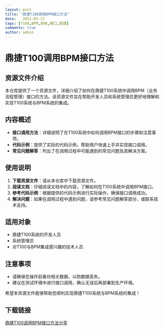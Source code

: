 ```yaml
---
layout: post
title: "鼎捷T100调用BPM接口方法"
date:   2021-03-17
tags: [T100,BPM,调用,接口,鼎捷]
comments: true
author: admin
---
```

# 鼎捷T100调用BPM接口方法

## 资源文件介绍

本仓库提供了一个资源文件，详细介绍了如何在鼎捷T100系统中调用BPM（业务流程管理）接口的方法。该资源文件旨在帮助开发人员和系统管理员更好地理解和实现T100系统与BPM系统的集成。

## 内容概述

- **接口调用方法**：详细说明了在T100系统中如何调用BPM接口的步骤和注意事项。
- **代码示例**：提供了实际的代码示例，帮助用户快速上手并实现接口调用。
- **常见问题解答**：列出了在调用过程中可能遇到的常见问题及其解决方案。

## 使用说明

1. **下载资源文件**：请从本仓库中下载资源文件。
2. **阅读文档**：仔细阅读文档中的内容，了解如何在T100系统中调用BPM接口。
3. **参考代码示例**：根据提供的代码示例进行实际操作，确保接口调用成功。
4. **解决问题**：如果在调用过程中遇到问题，请参考常见问题解答部分，或联系技术支持。

## 适用对象

- 鼎捷T100系统的开发人员
- 系统管理员
- 对T100与BPM集成感兴趣的技术人员

## 注意事项

- 请确保在操作前备份相关数据，以防数据丢失。
- 建议在测试环境中进行接口调用，确认无误后再部署到生产环境。

希望本资源文件能够帮助您顺利实现鼎捷T100系统与BPM系统的集成！

## 下载链接

[鼎捷T100调用BPM接口方法分享](https://pan.quark.cn/s/e3108bf0dd82)